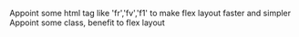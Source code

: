 
Appoint some html tag like 'fr','fv','f1' to make flex layout faster and simpler
Appoint some class, benefit to flex layout
